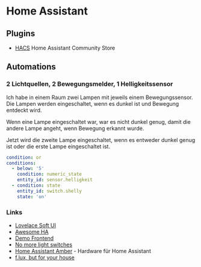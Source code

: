 # Home Assistant

## Plugins

- [HACS](https://community.home-assistant.io/t/custom-component-hacs/121727)
Home Assistant Community Store

## Automations

### 2 Lichtquellen, 2 Bewegungsmelder, 1 Helligkeitssensor

Ich habe in einem Raum zwei Lampen mit jeweils einem Bewegungssensor. Die Lampen werden eingeschaltet, wenn es dunkel ist und Bewegung entdeckt wird.

Wenn eine Lampe eingeschaltet war, war es nicht dunkel genug, damit die andere Lampe angeht, wenn Bewegung erkannt wurde.

Jetzt wird die zweite Lampe eingeschaltet, wenn es entweder dunkel genug ist oder die erste Lampe eingeschaltet ist.

```yaml
condition: or
conditions:
  - below: '5'
    condition: numeric_state
    entity_id: sensor.helligkeit
  - condition: state
    entity_id: switch.shelly
    state: 'on'
```

### Links

- [Lovelace Soft UI](https://github.com/N-l1/lovelace-soft-ui)
- [Awesome HA](https://github.com/frenck/awesome-home-assistant)
- [Demo Frontend](https://demo.home-assistant.io/#/lovelace/0)
- [No more light switches](https://smarthome.university/automations/no-more-light-switches/)
- [Home Assistant Amber](https://www.crowdsupply.com/nabu-casa/home-assistant-amber) - Hardware für Home Assistant
- [f.lux, but for your house](https://tylercipriani.com/blog/2022/10/17/whole-house-circadian-lighting-with-home-assistant/)
